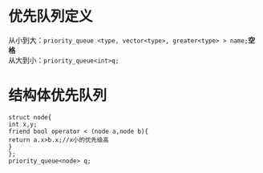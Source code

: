 # 优先队列定义  
  
从小到大：`priority_queue <type, vector<type>, greater<type> > name;`**空格**  
从大到小：`priority_queue<int>q;`  
  
# 结构体优先队列  
  
```  
struct node{  
int x,y;  
friend bool operator < (node a,node b){  
return a.x>b.x;//x小的优先级高  
}  
};  
priority_queue<node> q;  
```